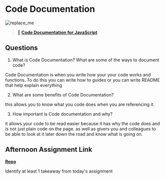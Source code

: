 # Code Documentation

![replace_me](https://codeworks.blob.core.windows.net/public/assets/img/illustrations/placeholder.svg)

> **📖 [Code Documentation for JavaScript](https://codeworksacademy.com/fs-student-guide/resources/wk7/02-JSDocs)**

## Questions

1. What is Code Documentation? What are some of the ways to document code?

Code Documentation is when you write how your your code works and functions. To do this you can write how to guides or you can write README that help explain everything 

2. What are some benefits of Code Documentation?

this allows you to know what you code does when you are referencing it. 

3. How important is Code documentation and why?

it allows your code to be read easier because it has why the code does and is not just plain code on the page. as well as givers you and colleagues to be able to look at it later down the road and know what is going on.  

## Afternoon Assignment Link

**[Repo](https://github.com/NikolasLyons/Postit.git)**

Identify at least 1 takeaway from today's assignment

